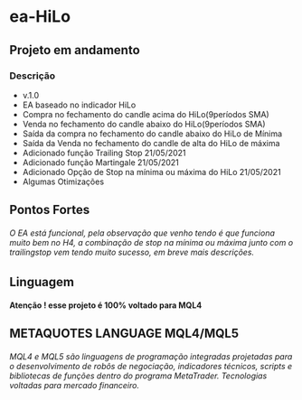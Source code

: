 # ea-HiLo



## Projeto em andamento 



### Descrição

- v.1.0
- EA baseado no indicador HiLo
- Compra no fechamento do candle acima do HiLo(9períodos SMA)
- Venda no fechamento do candle abaixo do HiLo(9períodos SMA)
- Saída da compra no fechamento do candle abaixo do HiLo de Mínima
- Saída da Venda no fechamento do candle de alta do HiLo de máxima
- Adicionado função Trailing Stop 21/05/2021
- Adicionado função Martingale  21/05/2021
- Adicionado Opção de Stop na mínima ou máxima do HiLo 21/05/2021
- Algumas Otimizações



## Pontos Fortes

###### O EA está funcional, pela observação que venho tendo é que funciona muito bem no H4, a combinação de stop na mínima ou máxima junto com o trailingstop vem tendo muito sucesso, em breve mais descrições.



## Linguagem

#### Atenção ! esse projeto é 100% voltado para MQL4



## METAQUOTES LANGUAGE MQL4/MQL5

###### MQL4 e MQL5 são linguagens de programação integradas projetadas para o desenvolvimento de robôs de negociação, indicadores técnicos, scripts e bibliotecas de funções dentro do programa MetaTrader. Tecnologias voltadas para mercado financeiro. 

